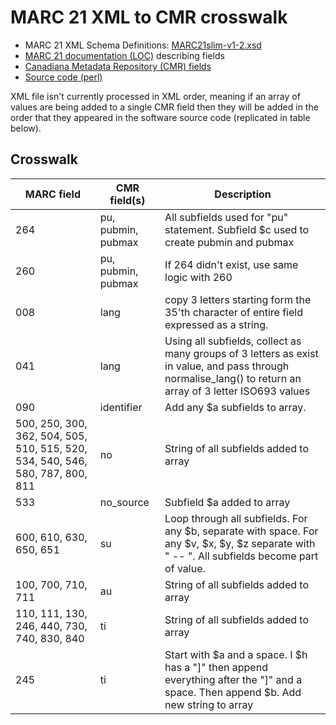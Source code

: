 # MARC 21 XML to CMR crosswalk


* MARC 21 XML Schema Definitions: [MARC21slim-v1-2.xsd](https://www.loc.gov/standards/marcxml/schema/MARC21slim-v1-2.xsd)
* [MARC 21 documentation (LOC)](https://www.loc.gov/marc/bibliographic/) describing fields
* [Canadiana Metadata Repository (CMR) fields](cmr.md)
* [Source code (perl)](../CIHM-Normalise/lib/CIHM/Normalise/marc.pm)

XML file isn't currently processed in XML order, meaning if an array of values are being added to a single CMR field then they will be added in the order that they appeared in the software source code (replicated in table below).


## Crosswalk

MARC field | CMR field(s) | Description
---------|------------|-----------
264 | pu, pubmin, pubmax | All subfields used for "pu" statement. Subfield $c used to create pubmin and pubmax
260 | pu, pubmin, pubmax | If 264 didn't exist, use same logic with 260
008 | lang | copy 3 letters starting form the 35'th character of entire field expressed as a string.
041 | lang | Using all subfields, collect as many groups of 3 letters as exist in value, and pass through normalise_lang() to return an array of 3 letter ISO693 values
090 | identifier | Add any $a subfields to array.
500, 250, 300, 362, 504, 505, 510, 515, 520, 534, 540, 546, 580, 787, 800, 811 | no | String of all subfields added to array
533 | no_source | Subfield $a added to array
600, 610, 630, 650, 651 | su | Loop through all subfields. For any $b, separate with space. For any $v, $x, $y, $z separate with " -- ".  All subfields become part of value.
100, 700, 710, 711 | au | String of all subfields added to array
110, 111, 130, 246, 440, 730, 740, 830, 840 | ti | String of all subfields added to array
245 | ti | Start with $a and a space. I $h has a "]" then append everything after the "]" and a space. Then append $b. Add new string to array
